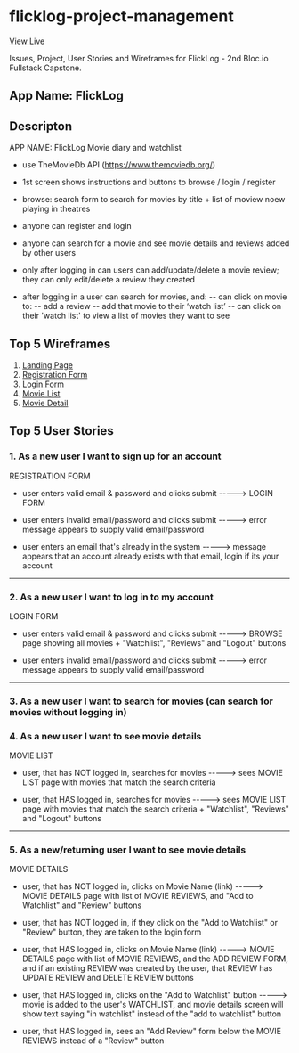 # flicklog-project-management

[View Live](https://asktami.github.io/flicklog-project-management/)

Issues, Project, User Stories and Wireframes for FlickLog - 2nd Bloc.io Fullstack Capstone.

## App Name: FlickLog

## Descripton
APP NAME: FlickLog 
Movie diary and watchlist

-   use TheMovieDb API (https://www.themoviedb.org/)
-   1st screen shows instructions and buttons to browse / login / register
-   browse: search form to search for movies by title + list of moview noew playing in theatres
-   anyone can register and login
-   anyone can search for a movie and see movie details and reviews added by other users
-   only after logging in can users can add/update/delete a movie review; they can only edit/delete a review they created

- after logging in a user can search for movies, and:
-- can click on movie to:
	-- add a review
	-- add that movie to their ‘watch list’
-- can click on their 'watch list' to view a list of movies they want to see

## Top 5 Wireframes
  1. [Landing Page](https://asktami.github.io/flicklog-project-management/index.html)
  2. [Registration Form](https://asktami.github.io/flicklog-project-management/registration-form.html)
  3. [Login Form](https://asktami.github.io/flicklog-project-management/login-form.html)
  4. [Movie List](https://asktami.github.io/flicklog-project-management/movie-list.html)
  5. [Movie Detail](https://asktami.github.io/flicklog-project-management/movie-detail.html)

## Top 5 User Stories
### 1. As a new user I want to sign up for an account

REGISTRATION FORM
- user enters valid email & password and clicks submit -----> LOGIN FORM

- user enters invalid email/password and clicks submit -----> error message appears to supply valid email/password

- user enters an email that's already in the system -----> message appears that an account already exists with that email, login if its your account

-----
### 2. As a new user I want to log in to my account

LOGIN FORM
- user enters valid email & password and clicks submit -----> BROWSE page showing all movies +  "Watchlist", "Reviews" and "Logout" buttons

- user enters invalid email/password and clicks submit -----> error message appears to supply valid email/password

-----
### 3. As a new user I want to search for movies (can search for movies without logging in)
### 4. As a new user I want to see movie details

MOVIE LIST
- user, that has NOT logged in, searches for movies -----> sees MOVIE LIST page with movies that match the search criteria

- user, that HAS logged in, searches for movies -----> sees MOVIE LIST page with movies that match the search criteria + "Watchlist", "Reviews" and "Logout" buttons

-----
### 5. As a new/returning user I want to see movie details

MOVIE DETAILS
- user, that has NOT logged in, clicks on Movie Name (link) -----> MOVIE DETAILS page with list of MOVIE REVIEWS, and "Add to Watchlist" and "Review" buttons

- user, that has NOT logged in, if they click on the "Add to Watchlist" or "Review" button, they are taken to the login form

- user, that HAS logged in, clicks on Movie Name (link) -----> MOVIE DETAILS page with list of MOVIE REVIEWS, and the ADD REVIEW FORM, and if an existing REVIEW was created by the user, that REVIEW has UPDATE REVIEW and DELETE REVIEW buttons

- user, that HAS logged in, clicks on the "Add to Watchlist" button -----> movie is added to the user's WATCHLIST, and movie details screen will show text saying "in watchlist" instead of the "add to watchlist" button

- user, that HAS logged in, sees an "Add Review" form below the MOVIE REVIEWS instead of a "Review" button
